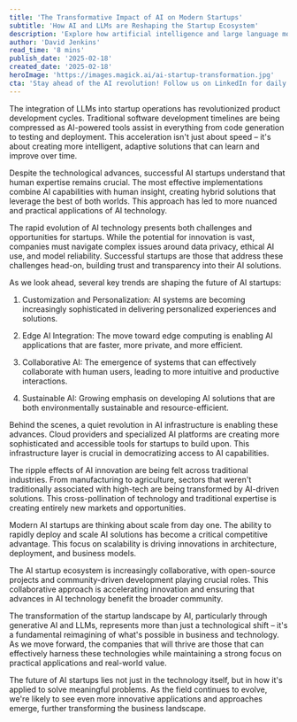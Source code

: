 ```yaml
---
title: 'The Transformative Impact of AI on Modern Startups'
subtitle: 'How AI and LLMs are Reshaping the Startup Ecosystem'
description: 'Explore how artificial intelligence and large language models are fundamentally reshaping the startup ecosystem, from accelerating product development to transforming traditional industries. Learn about key trends including edge AI integration, collaborative systems, and sustainable solutions that are defining the future of AI-driven enterprises.'
author: 'David Jenkins'
read_time: '8 mins'
publish_date: '2025-02-18'
created_date: '2025-02-18'
heroImage: 'https://images.magick.ai/ai-startup-transformation.jpg'
cta: 'Stay ahead of the AI revolution! Follow us on LinkedIn for daily insights into how artificial intelligence is transforming the startup landscape and shaping the future of business.'
---
```


The integration of LLMs into startup operations has revolutionized product development cycles. Traditional software development timelines are being compressed as AI-powered tools assist in everything from code generation to testing and deployment. This acceleration isn't just about speed – it's about creating more intelligent, adaptive solutions that can learn and improve over time.

Despite the technological advances, successful AI startups understand that human expertise remains crucial. The most effective implementations combine AI capabilities with human insight, creating hybrid solutions that leverage the best of both worlds. This approach has led to more nuanced and practical applications of AI technology.

The rapid evolution of AI technology presents both challenges and opportunities for startups. While the potential for innovation is vast, companies must navigate complex issues around data privacy, ethical AI use, and model reliability. Successful startups are those that address these challenges head-on, building trust and transparency into their AI solutions.

As we look ahead, several key trends are shaping the future of AI startups:

1. Customization and Personalization: AI systems are becoming increasingly sophisticated in delivering personalized experiences and solutions.

2. Edge AI Integration: The move toward edge computing is enabling AI applications that are faster, more private, and more efficient.

3. Collaborative AI: The emergence of systems that can effectively collaborate with human users, leading to more intuitive and productive interactions.

4. Sustainable AI: Growing emphasis on developing AI solutions that are both environmentally sustainable and resource-efficient.

Behind the scenes, a quiet revolution in AI infrastructure is enabling these advances. Cloud providers and specialized AI platforms are creating more sophisticated and accessible tools for startups to build upon. This infrastructure layer is crucial in democratizing access to AI capabilities.

The ripple effects of AI innovation are being felt across traditional industries. From manufacturing to agriculture, sectors that weren't traditionally associated with high-tech are being transformed by AI-driven solutions. This cross-pollination of technology and traditional expertise is creating entirely new markets and opportunities.

Modern AI startups are thinking about scale from day one. The ability to rapidly deploy and scale AI solutions has become a critical competitive advantage. This focus on scalability is driving innovations in architecture, deployment, and business models.

The AI startup ecosystem is increasingly collaborative, with open-source projects and community-driven development playing crucial roles. This collaborative approach is accelerating innovation and ensuring that advances in AI technology benefit the broader community.

The transformation of the startup landscape by AI, particularly through generative AI and LLMs, represents more than just a technological shift – it's a fundamental reimagining of what's possible in business and technology. As we move forward, the companies that will thrive are those that can effectively harness these technologies while maintaining a strong focus on practical applications and real-world value.

The future of AI startups lies not just in the technology itself, but in how it's applied to solve meaningful problems. As the field continues to evolve, we're likely to see even more innovative applications and approaches emerge, further transforming the business landscape.